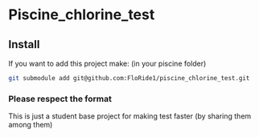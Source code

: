 # Piscine_chlorine_test

## Install 
If you want to add this project make: (in your piscine folder)
```sh
git submodule add git@github.com:FloRide1/piscine_chlorine_test.git
```

### Please respect the format
This is just a student base project for making test faster (by sharing them among them)

